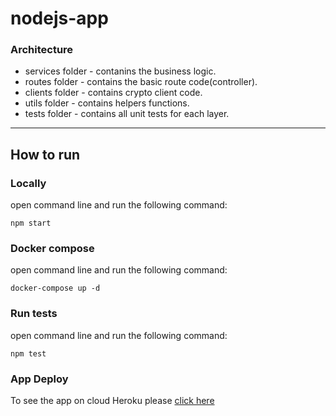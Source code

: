# nodejs-app

### Architecture

* services folder - contanins the business logic.
* routes folder - contains the basic route code(controller).
* clients folder - contains crypto client code.
* utils folder - contains helpers functions.
* tests folder - contains all unit tests for each layer.
----------------------------------------------------------
## How to run

### Locally

open command line and run the following command:

	npm start

### Docker compose

open command line and run the following command:

	docker-compose up -d


### Run tests

open command line and run the following command:

	npm test


### App Deploy
To see the app on cloud Heroku please [click here](https://morning-brook-88676.herokuapp.com/)